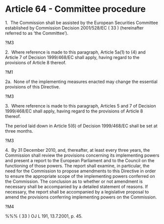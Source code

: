 # Article 64 - Committee procedure


1.  The Commission shall be assisted by the European Securities Committee established by Commission Decision 2001/528/EC ( 33 ) (hereinafter referred to as ‘the Committee’).

?M3

2.  Where reference is made to this paragraph, Article 5a(1) to (4) and Article 7 of Decision 1999/468/EC shall apply, having regard to the provisions of Article 8 thereof.

?M1

2a.  None of the implementing measures enacted may change the essential provisions of this Directive.

?M3

3.  Where reference is made to this paragraph, Articles 5 and 7 of Decision 1999/468/EC shall apply, having regard to the provisions of Article 8 thereof.

The period laid down in Article 5(6) of Decision 1999/468/EC shall be set at three months.

?M3

4.  By 31 December 2010, and, thereafter, at least every three years, the Commission shall review the provisions concerning its implementing powers and present a report to the European Parliament and to the Council on the functioning of those powers. The report shall examine, in particular, the need for the Commission to propose amendments to this Directive in order to ensure the appropriate scope of the implementing powers conferred on the Commission. The conclusion as to whether or not amendment is necessary shall be accompanied by a detailed statement of reasons. If necessary, the report shall be accompanied by a legislative proposal to amend the provisions conferring implementing powers on the Commission.

?M4

%%% ( 33 ) OJ L 191, 13.7.2001, p. 45.
